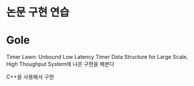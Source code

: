 # 논문 구현 연습

# Gole
Timer Lawn: Unbound Low Latency Timer Data Structure for Large Scale, High Thoughput System에 나온 구현을 해본다  

C++을 사용해서 구현  
